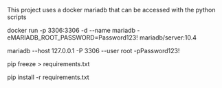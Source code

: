 This project uses a docker mariadb that can be accessed with the python scripts

docker run -p 3306:3306 -d --name mariadb -eMARIADB_ROOT_PASSWORD=Password123! mariadb/server:10.4

mariadb --host 127.0.0.1 -P 3306 --user root -pPassword123! 


pip freeze > requirements.txt

pip install -r requirements.txt
